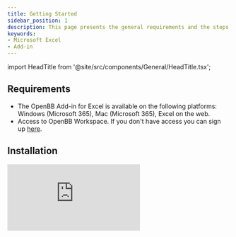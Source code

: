 ```yaml
---
title: Getting Started
sidebar_position: 1
description: This page presents the general requirements and the steps to install the OpenBB Add-in for Excel. The OpenBB Add-in for Excel is available on Windows, Mac, and Excel on the web. It can be installed by an administrator or by individual users.
keywords:
- Microsoft Excel
- Add-in
---
```


import HeadTitle from '@site/src/components/General/HeadTitle.tsx';

<HeadTitle title="Getting Started | OpenBB Add-in for Excel Docs" />

## Requirements

- The OpenBB Add-in for Excel is available on the following platforms: Windows (Microsoft 365), Mac (Microsoft 365), Excel on the web.
- Access to OpenBB Workspace. If you don't have access you can sign up [here](https://my.openbb.co/app/pro).

## Installation

<div style={{display: 'flex', justifyContent: 'center'}}>
    <iframe
        style={{width: '800px', height: '450px', display: 'block', margin: '0 auto'}}
        src="https://www.youtube.com/embed/Rn3M36H_6Cw?si=6PdxyssA21461hUr)"
        title="YouTube video player"
        frameBorder="0"
        allow="accelerometer; autoplay; clipboard-write; encrypted-media; gyroscope; picture-in-picture; web-share"
    />
</div>

The OpenBB Add-in for Excel is available on the [Microsoft AppSource](https://appsource.microsoft.com/product/office/wa200006381?tab=overview). It can be installed by an administrator or by individual users.

### Individual user

1. Open Microsoft Excel.
2. Go to **Home** tab.
3. Click in the **Add-ins** button and then **More add-ins**.
4. In the **Office Add-ins** dialog box **STORE** tab, search for **OpenBB** and select the add-in.
5. Click **Add**.

### Administrator

1. Go to Microsoft 365 admin center.
2. Click **Settings** > **Integrated apps**.
3. Click **Get apps**.
4. Search for **OpenBB** and select the add-in.
5. Click **Get in now**.
6. Go through the deployment wizard to complete the installation.
